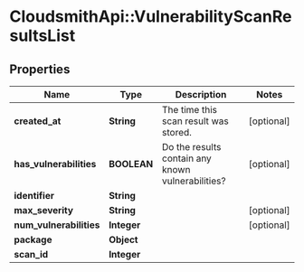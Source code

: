 # CloudsmithApi::VulnerabilityScanResultsList

## Properties
Name | Type | Description | Notes
------------ | ------------- | ------------- | -------------
**created_at** | **String** | The time this scan result was stored. | [optional] 
**has_vulnerabilities** | **BOOLEAN** | Do the results contain any known vulnerabilities? | [optional] 
**identifier** | **String** |  | 
**max_severity** | **String** |  | [optional] 
**num_vulnerabilities** | **Integer** |  | [optional] 
**package** | **Object** |  | 
**scan_id** | **Integer** |  | 


